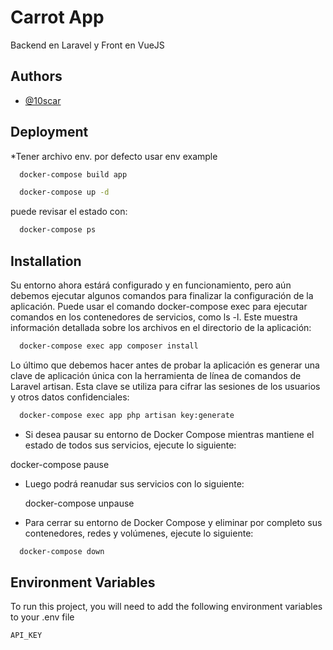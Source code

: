 
# Carrot App

Backend en Laravel y Front en VueJS


## Authors

- [@10scar](https://github.com/10scar)


## Deployment

*Tener archivo env. por defecto usar env example

```bash
  docker-compose build app
```
```bash
  docker-compose up -d
```

puede revisar el estado con:
```bash
  docker-compose ps
```

## Installation
Su entorno ahora estárá configurado y en funcionamiento, pero aún debemos ejecutar algunos comandos para finalizar la configuración de la aplicación. Puede usar el comando docker-compose exec para ejecutar comandos en los contenedores de servicios, como ls -l. Este muestra información detallada sobre los archivos en el directorio de la aplicación:


```bash
  docker-compose exec app composer install
```

Lo último que debemos hacer antes de probar la aplicación es generar una clave de aplicación única con la herramienta de línea de comandos de Laravel artisan. Esta clave se utiliza para cifrar las sesiones de los usuarios y otros datos confidenciales:
```bash
  docker-compose exec app php artisan key:generate
```

* Si desea pausar su entorno de Docker Compose mientras mantiene el estado de todos sus servicios, ejecute lo siguiente:

 docker-compose pause


* Luego podrá reanudar sus servicios con lo siguiente:

  docker-compose unpause

* Para cerrar su entorno de Docker Compose y eliminar por completo sus contenedores, redes y volúmenes, ejecute lo siguiente:
```bash
  docker-compose down
```

## Environment Variables

To run this project, you will need to add the following environment variables to your .env file

`API_KEY`


